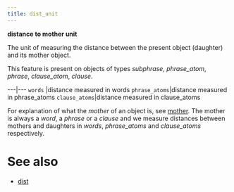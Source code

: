 ```yaml
---
title: dist_unit
---
```


**distance to mother unit**


The unit of measuring the distance between the present object (daughter) and its mother object.

This feature is present on objects of types *subphrase*, *phrase_atom*, *phrase*, *clause_atom*, *clause*.

---|---
`words`       |distance measured in words
`phrase_atoms`|distance measured in phrase_atoms
`clause_atoms`|distance measured in clause_atoms

For explanation of what the *mother* of an object is, see [mother](mother).
The mother is always a *word*, a *phrase* or a *clause* and we measure distances between mothers and daughters in
*words*, *phrase_atoms* and *clause_atoms* respectively.

# See also

* [dist](dist)

